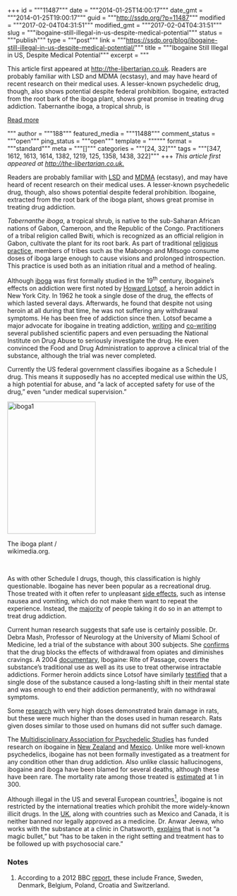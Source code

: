 +++
id = """11487"""
date = """2014-01-25T14:00:17"""
date_gmt = """2014-01-25T19:00:17"""
guid = """http://ssdp.org/?p=11487"""
modified = """2017-02-04T04:31:51"""
modified_gmt = """2017-02-04T04:31:51"""
slug = """ibogaine-still-illegal-in-us-despite-medical-potential"""
status = """publish"""
type = """post"""
link = """https://ssdp.org/blog/ibogaine-still-illegal-in-us-despite-medical-potential/"""
title = """Ibogaine Still Illegal in US, Despite Medical Potential"""
excerpt = """<p>This article first appeared at http://the-libertarian.co.uk. Readers are probably familiar with LSD and MDMA (ecstasy), and may have heard of recent research on their medical uses. A lesser-known psychedelic drug, though, also shows potential despite federal prohibition. Ibogaine, extracted from the root bark of the iboga plant, shows great promise in treating drug addiction. Tabernanthe iboga, a tropical shrub, is</p>
<div class="h10"></div>
<p><a class="more-link2 flat" href="https://ssdp.org/blog/ibogaine-still-illegal-in-us-despite-medical-potential/">Read more</a></p>
"""
author = """188"""
featured_media = """11488"""
comment_status = """open"""
ping_status = """open"""
template = """"""
format = """standard"""
meta = """[]"""
categories = """[24, 32]"""
tags = """[347, 1612, 1613, 1614, 1382, 1219, 125, 1358, 1438, 322]"""
+++
<em>This article first appeared at <a href="http://the-libertarian.co.uk." target="_blank">http://the-libertarian.co.uk.</a></em>



Readers are probably familiar with <a href="http://the-libertarian.co.uk/lsd-still-excessively-restricted-despite-medical-potential/" target="_blank">LSD</a> and <a href="http://the-libertarian.co.uk/mdma/" target="_blank">MDMA</a> (ecstasy), and may have heard of recent research on their medical uses. A lesser-known psychedelic drug, though, also shows potential despite federal prohibition. Ibogaine, extracted from the root bark of the iboga plant, shows great promise in treating drug addiction.



<i>Tabernanthe iboga</i>, a tropical shrub, is native to the sub-Saharan African nations of Gabon, Cameroon, and the Republic of the Congo. Practitioners of a tribal religion called Bwiti, which is recognized as an official religion in Gabon, cultivate the plant for its root bark. As part of traditional <a href="http://www.ibogaine.desk.nl/fernandez.html" target="_blank">religious practice</a>, members of tribes such as the Mabongo and Mitsogo consume doses of iboga large enough to cause visions and prolonged introspection. This practice is used both as an initiation ritual and a method of healing.



Although <a href="http://ibogaine.desk.nl/bwiti1.html" target="_blank">iboga</a> was first formally studied in the 19<sup>th</sup> century, ibogaine’s effects on addiction were first noted by <a href="http://www.nytimes.com/2010/02/17/us/17lotsof.html?_r=0" target="_blank">Howard Lotsof</a>, a heroin addict in New York City. In 1962 he took a single dose of the drug, the effects of which lasted several days. Afterwards, he found that despite not using heroin at all during that time, he was not suffering any withdrawal symptoms. He has been free of addiction since then. Lotsof became a major advocate for ibogaine in treating addiction, <a href="http://www.ibogaine.desk.nl/clin-perspectives.html" target="_blank">writing</a> and <a href="http://www.ibogaine.desk.nl/alperetal.html" target="_blank">co-writing</a> several published scientific papers and even persuading the National Institute on Drug Abuse to seriously investigate the drug. He even convinced the Food and Drug Administration to approve a clinical trial of the substance, although the trial was never completed.



Currently the US federal government classifies ibogaine as a Schedule I drug. This means it supposedly has no accepted medical use within the US, a high potential for abuse, and “a lack of accepted safety for use of the drug,” even “under medical supervision.”



<div id="attachment_11488" style="width: 210px" class="wp-caption aligncenter"><a href="/assets/2014/01/iboga1.jpg"><img class="size-medium wp-image-11488" alt="iboga1" src="http://ssdp.org/assets/2014/01/iboga1-200x300.jpg" width="200" height="300" /></a><p class="wp-caption-text">The iboga plant / wikimedia.org.</p></div>



&nbsp;



As with other Schedule I drugs, though, this classification is highly questionable. Ibogaine has never been popular as a recreational drug. Those treated with it often refer to unpleasant <a href="https://www.erowid.org/chemicals/ibogaine/ibogaine_basics.shtml" target="_blank">side effects</a>, such as intense nausea and vomiting, which do not make them want to repeat the experience. Instead, the <a href="http://encod.org/info/IMG/pdf/ALPER_LOTSOF_AND_KAPLAN_REPORT.pdf" target="_blank">majority</a> of people taking it do so in an attempt to treat drug addiction.



Current human research suggests that safe use is certainly possible. Dr. Debra Mash, Professor of Neurology at the University of Miami School of Medicine, led a trial of the substance with about 300 subjects. She <a href="https://www.youtube.com/watch?v=syztZcpj69U" target="_blank">confirms</a> that the drug blocks the effects of withdrawal from opiates and diminishes cravings. A 2004 <a href="https://www.youtube.com/watch?v=khhsboVsyrw" target="_blank">documentary</a>, Ibogaine: Rite of Passage, covers the substance’s traditional use as well as its use to treat otherwise intractable addictions. Former heroin addicts since Lotsof have similarly <a href="http://www.newscientist.com/article/mg21929313.900-mindaltering-drug-could-offer-life-free-of-heroin.html?page=1" target="_blank">testified</a> that a single dose of the substance caused a long-lasting shift in their mental state and was enough to end their addiction permanently, with no withdrawal symptoms.



Some <a href="http://www.ncbi.nlm.nih.gov/pubmed/8930373" target="_blank">research</a> with very high doses demonstrated brain damage in rats, but these were much higher than the doses used in human research. Rats given doses similar to those used on humans did not suffer such damage.



The <a href="http://www.maps.org/research/ibogaine/" target="_blank">Multidisciplinary Association for Psychedelic Studies</a> has funded research on ibogaine in <a href="https://www.youtube.com/watch?v=A1nKGqlhRlo#t=0m17s" target="_blank">New Zealand</a> and <a href="https://www.youtube.com/watch?v=jptk6YLhY6w#t=1m18s" target="_blank">Mexico</a>. Unlike more well-known psychedelics, ibogaine has not been formally investigated as a treatment for any condition other than drug addiction. Also unlike classic hallucinogens, ibogaine and iboga have been blamed for several deaths, although these have been rare. The mortality rate among those treated is <a href="http://www.ibogaine.co.uk/info.htm" target="_blank">estimated</a> at 1 in 300.



Although illegal in the US and several European countries<a href="#notes"><sup>1</sup></a>, ibogaine is not restricted by the international treaties which prohibit the more widely-known illicit drugs. In the <a href="http://www.bbc.co.uk/news/magazine-17666589">UK</a>, along with countries such as Mexico and Canada, it is neither banned nor legally approved as a medicine. Dr. Anwar Jeewa, who works with the substance at a clinic in Chatsworth, <a href="http://www.bbc.co.uk/news/magazine-17666589" target="_blank">explains</a> that is not &#8220;a magic bullet,&#8221; but &#8220;has to be taken in the right setting and treatment has to be followed up with psychosocial care.&#8221;

<h3 id="notes">Notes</h3>

1. According to a 2012 BBC <a href="http://www.bbc.co.uk/news/magazine-17666589">report,</a> these include France, Sweden, Denmark, Belgium, Poland, Croatia and Switzerland.
